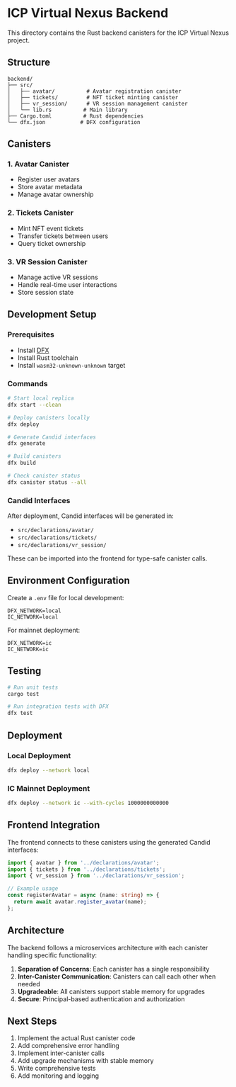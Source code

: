 
# ICP Virtual Nexus Backend

This directory contains the Rust backend canisters for the ICP Virtual Nexus project.

## Structure

```
backend/
├── src/
│   ├── avatar/          # Avatar registration canister
│   ├── tickets/         # NFT ticket minting canister
│   ├── vr_session/      # VR session management canister
│   └── lib.rs          # Main library
├── Cargo.toml          # Rust dependencies
└── dfx.json           # DFX configuration
```

## Canisters

### 1. Avatar Canister
- Register user avatars
- Store avatar metadata
- Manage avatar ownership

### 2. Tickets Canister  
- Mint NFT event tickets
- Transfer tickets between users
- Query ticket ownership

### 3. VR Session Canister
- Manage active VR sessions
- Handle real-time user interactions
- Store session state

## Development Setup

### Prerequisites
- Install [DFX](https://internetcomputer.org/docs/current/developer-docs/getting-started/install/)
- Install Rust toolchain
- Install `wasm32-unknown-unknown` target

### Commands

```bash
# Start local replica
dfx start --clean

# Deploy canisters locally
dfx deploy

# Generate Candid interfaces
dfx generate

# Build canisters
dfx build

# Check canister status
dfx canister status --all
```

### Candid Interfaces

After deployment, Candid interfaces will be generated in:
- `src/declarations/avatar/`
- `src/declarations/tickets/`
- `src/declarations/vr_session/`

These can be imported into the frontend for type-safe canister calls.

## Environment Configuration

Create a `.env` file for local development:

```env
DFX_NETWORK=local
IC_NETWORK=local
```

For mainnet deployment:

```env
DFX_NETWORK=ic
IC_NETWORK=ic
```

## Testing

```bash
# Run unit tests
cargo test

# Run integration tests with DFX
dfx test
```

## Deployment

### Local Deployment
```bash
dfx deploy --network local
```

### IC Mainnet Deployment
```bash
dfx deploy --network ic --with-cycles 1000000000000
```

## Frontend Integration

The frontend connects to these canisters using the generated Candid interfaces:

```typescript
import { avatar } from '../declarations/avatar';
import { tickets } from '../declarations/tickets';
import { vr_session } from '../declarations/vr_session';

// Example usage
const registerAvatar = async (name: string) => {
  return await avatar.register_avatar(name);
};
```

## Architecture

The backend follows a microservices architecture with each canister handling specific functionality:

1. **Separation of Concerns**: Each canister has a single responsibility
2. **Inter-Canister Communication**: Canisters can call each other when needed
3. **Upgradeable**: All canisters support stable memory for upgrades
4. **Secure**: Principal-based authentication and authorization

## Next Steps

1. Implement the actual Rust canister code
2. Add comprehensive error handling
3. Implement inter-canister calls
4. Add upgrade mechanisms with stable memory
5. Write comprehensive tests
6. Add monitoring and logging
